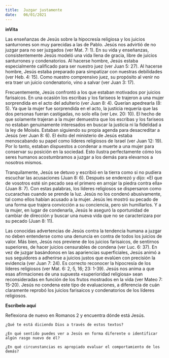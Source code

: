 ```yaml
---
title:  Juzgar justamente
date:   06/01/2021
---
```


**inVita**

Las enseñanzas de Jesús sobre la hipocresía religiosa y los juicios santurrones son muy parecidas a las de Pablo. Jesús nos advirtió de no juzgar para no ser juzgados (ver Mat. 7: 1). En su vida y enseñanzas, consistentemente Jesús modeló una vida llena de gracia, libre de juicios santurrones y condenatorios. Al hacerse hombre, Jesús estaba especialmente calificado para ser nuestro juez (ver Juan 5: 27). Al hacerse hombre, Jesús estaba preparado para simpatizar con nuestras debilidades (ver Heb. 4: 15). Como nuestro comprensivo juez, su propósito al venir no era traer un juicio condenatorio, vino a salvar (ver Juan 3: 17).

Frecuentemente, Jesús confrontó a los que estaban motivados por juicios farisaicos. En una ocasión los escribas y los fariseos le trajeron a una mujer sorprendida en el acto del adulterio (ver Juan 8: 4). Querían apedrearla (8: 5). Ya que la mujer fue sorprendida en el acto, la justicia requería que las dos personas fueran castigadas, no solo ella (ver Lev. 20: 10). El hecho de que solamente trajeran a la mujer demuestra que los escribas y los fariseos no estaban genuinamente interesados en buscar la justicia ni la fidelidad a la ley de Moisés. Estaban siguiendo su propia agenda para desacreditar a Jesús (ver Juan 8: 6). El éxito del ministerio de Jesús estaba menoscabando su papel como líderes religiosos de Israel (ver Juan 12: 19). Por lo tanto, estaban dispuestos a condenar a muerte a una mujer para conservar su posición en la sociedad. Esto ilustra perfectamente cómo los seres humanos acostumbramos a juzgar a los demás para elevarnos a nosotros mismos.

Tranquilamente, Jesús se detuvo y escribió en la tierra como si no pudiera escuchar las acusaciones (Juan 8: 6). Después se enderezó y dijo: «El que de vosotros esté sin pecado sea el primero en arrojar la piedra contra ella» (Juan 8: 7). Con estas palabras, los líderes religiosos se dispersaron como cucarachas cuando se prende la luz. Jesús no los condenó abusivamente, tal como ellos habían acusado a la mujer. Jesús les mostró su pecado de una forma que trajera convicción a su conciencia, pero sin humillarlos. Y a la mujer, en lugar de condenarla, Jesús le aseguró la oportunidad de cambiar de dirección y buscar una nueva vida que no se caracterizara por su pecado (Juan 8: 11).

Las conocidas advertencias de Jesús contra la tendencia humana a juzgar no deben entenderse como una denuncia en contra de todos los juicios de valor. Más bien, Jesús nos previene de los juicios farisaicos, de sentirnos superiores, de hacer juicios censurables de condena (ver Luc. 6: 37). En vez de juzgar basándonos en las apariencias superficiales, Jesús animó a sus seguidores a adherirse a juicios justos que evalúen con precisión la evidencia (ver Juan 7: 24). Es correcto reconocer la hipocresía de los líderes religiosos (ver Mat. 6: 2,·5, 16; 23: 1-39). Jesús nos anima a que esas afirmaciones de una supuesta «superioridad religiosa» sean reconsideradas en función de los frutos mostrados en la vida (ver Mateo 7: 15-20). Jesús no condena este tipo de evaluaciones, a diferencia de cuán claramente reprobó los juicios farisaicos y condenatorios de los líderes religiosos.

**Escríbelo aquí**

Reflexiona de nuevo en Romanos 2 y encuentra dónde está Jesús.

`¿Qué te está diciendo Dios a través de estos textos?`

`¿En qué sentido puedes ver a Jesús en forma diferente o identificar algún rasgo nuevo de él?`

`¿En qué circunstancias es apropiado evaluar el comportamiento de los demás?`
